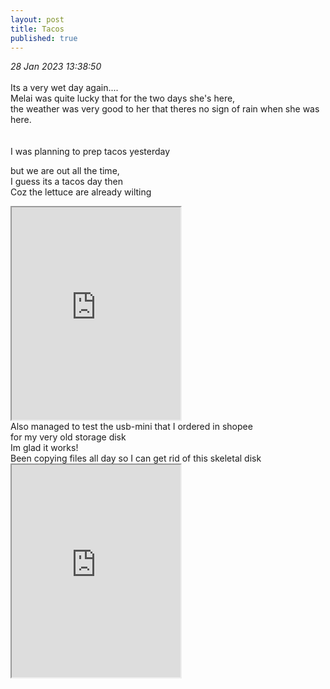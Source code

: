 ```yaml
---
layout: post
title: Tacos
published: true
---
```

_28 Jan 2023 13:38:50_
<br>
<br>
Its a very wet day again....
<br>
Melai was quite lucky that for the two days she's here,
<br>
the weather was very good to her that theres no sign of rain when she was here.
<br>
<br>
<br>
I was planning to prep tacos yesterday
<br>
<!--more-->
but we are out all the time,
<br>
I guess its a tacos day then
<br>
Coz the lettuce are already wilting
<br>
<iframe src="https://drive.google.com/file/d/1649soI7U6825veI9io9A2J7HpQmlZxEw/preview" width="270" height="340" allow="autoplay"></iframe>
<br>
Also managed to test the usb-mini that I ordered in shopee
<br>
for my very old storage disk
<br>
Im glad it works!
<br>
Been copying files all day so I can get rid of this skeletal disk
<br>
<iframe src="https://drive.google.com/file/d/1gh9E3yMottH32yYPtaJAdzOGXb54ZBi0/preview" width="270" height="340" allow="autoplay"></iframe>
